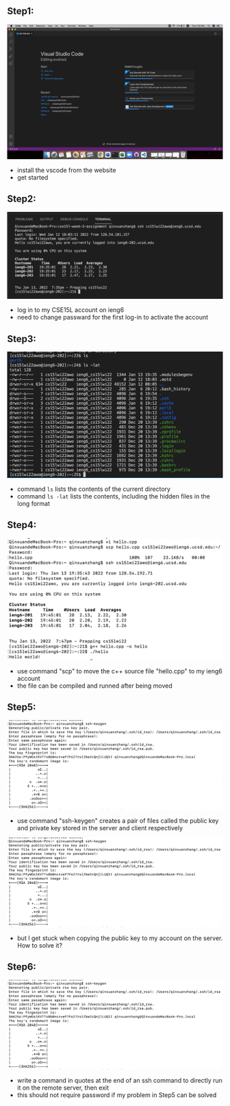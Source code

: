 ## Step1: 

![image](screenshot1.png)
- install the vscode from the website
- get started

## Step2:

![image](screenshot2.png)
- log in to my CSE15L account on ieng6
- need to change passward for the first log-in to activate the account

## Step3:

![image](screenshot3.png)
- command `ls` lists the contents of the current directory
- command `ls -lat` lists the contents, including the hidden files in the long format

## Step4:

![image](screenshot4.png)
- use command "scp" to move the c++ source file "hello.cpp" to my ieng6 account
- the file can be compiled and runned after being moved

## Step5:

![image](screenshot5.png)
- use command "ssh-keygen" creates a pair of files called the public key and private key stored in the server and client respectively

![image](screenshot5.png)
- but I get stuck when copying the public key to my account on the server. How to solve it?

## Step6:

![image](screenshot5.png)
- write a command in quotes at the end of an ssh command to directly run it on the remote server, then exit
- this should not require password if my problem in Step5 can be solved
